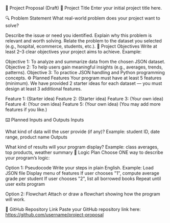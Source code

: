 📌 Project Proposal (Draft)
📝 Project Title
Enter your initial project title here.

🔍 Problem Statement
What real-world problem does your project want to solve?

Describe the issue or need you identified.
Explain why this problem is relevant and worth solving.
Relate the problem to the dataset you selected (e.g., hospital, ecommerce, students, etc.).
🎯 Project Objectives
Write at least 2–3 clear objectives your project aims to achieve. Example:

Objective 1: To analyze and summarize data from the chosen JSON dataset.
Objective 2: To help users gain meaningful insights (e.g., averages, trends, patterns).
Objective 3: To practice JSON handling and Python programming concepts.
⚙️ Planned Features
Your program must have at least 5 features (minimum).
We have provided 2 starter ideas for each dataset — you must design at least 3 additional features.

Feature 1: (Starter idea)
Feature 2: (Starter idea)
Feature 3: (Your own idea)
Feature 4: (Your own idea)
Feature 5: (Your own idea)
(You may add more features if you like.)

⌨️ Planned Inputs and Outputs
Inputs

What kind of data will the user provide (if any)?
Example: student ID, date range, product name
Outputs

What kind of results will your program display?
Example: class averages, top products, weather summary
🧠 Logic Plan
Choose ONE way to describe your program’s logic:

Option 1: Pseudocode
Write your steps in plain English. Example:
Load JSON file Display menu of features If user chooses "1", compute average grade per student If user chooses "2", list all borrowed books Repeat until user exits program

Option 2: Flowchart
Attach or draw a flowchart showing how the program will work.

📂 GitHub Repository Link
Paste your GitHub repository link here:
https://github.com/username/project-proposal
